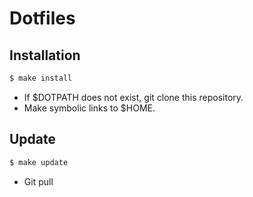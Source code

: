 Dotfiles
====

## Installation
``` sh
$ make install
```

- If $DOTPATH does not exist, git clone this repository.
- Make symbolic links to $HOME.

## Update
``` sh
$ make update
```

- Git pull
